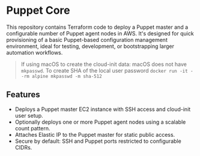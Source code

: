# Puppet Core

This repository contains Terraform code to deploy a Puppet master and a configurable number of Puppet agent nodes in AWS. It's designed for quick provisioning of a basic Puppet-based configuration management environment, ideal for testing, development, or bootstrapping larger automation workflows.

> If using macOS to create the cloud-init data: macOS does not have `mkpasswd`. To create SHA of the local user password `docker run -it --rm alpine mkpasswd -m sha-512`

## Features
+ Deploys a Puppet master EC2 instance with SSH access and cloud-init user setup.
+ Optionally deploys one or more Puppet agent nodes using a scalable count pattern.
+ Attaches Elastic IP to the Puppet master for static public access.
+ Secure by default: SSH and Puppet ports restricted to configurable CIDRs.


